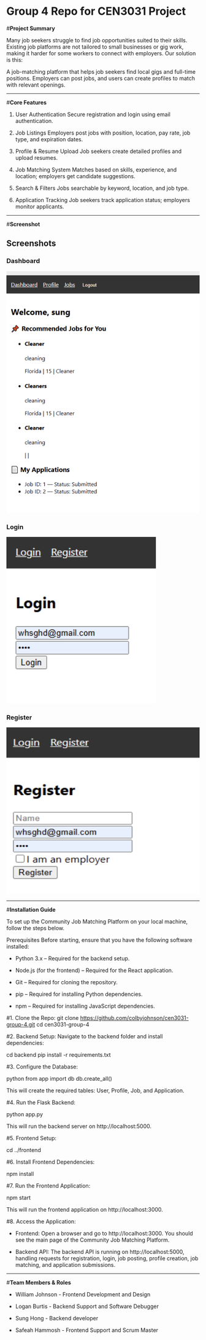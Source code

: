 # Group 4 Repo for CEN3031 Project 

#**Project Summary**

Many job seekers struggle to find job opportunities suited to their skills. Existing job platforms are not tailored to small businesses or gig work, making it harder for some workers to connect with employers. Our solution is this:

A job-matching platform that helps job seekers find local gigs and full-time positions. Employers can post jobs, and users can create profiles to match with relevant openings.

-----

#**Core Features**
1. User Authentication
Secure registration and login using email authentication.

 2. Job Listings
Employers post jobs with position, location, pay rate, job type, and expiration dates.

3. Profile & Resume Upload
Job seekers create detailed profiles and upload resumes.

 4. Job Matching System
Matches based on skills, experience, and location; employers get candidate suggestions.

 5. Search & Filters
Jobs searchable by keyword, location, and job type.

 6. Application Tracking
Job seekers track application status; employers monitor applicants.

----

#**Screenshot**

## Screenshots


### Dashboard  
![Dashboard Screenshot](https://raw.githubusercontent.com/colbyjohnson/cen3031-group-4/main/Dashboard.png)

### Login  
![Login Screenshot](https://raw.githubusercontent.com/colbyjohnson/cen3031-group-4/main/Login.png)

### Register  
![Register Screenshot](https://raw.githubusercontent.com/colbyjohnson/cen3031-group-4/main/register.png)





----

#**Installation Guide**

To set up the Community Job Matching Platform on your local machine, follow the steps below.

Prerequisites
Before starting, ensure that you have the following software installed:

- Python 3.x – Required for the backend setup.

- Node.js (for the frontend) – Required for the React application.

- Git – Required for cloning the repository.

- pip – Required for installing Python dependencies.

- npm – Required for installing JavaScript dependencies.




#1. Clone the Repo:
git clone https://github.com/colbyjohnson/cen3031-group-4.git
cd cen3031-group-4

#2. Backend Setup:
Navigate to the backend folder and install dependencies:

cd backend
pip install -r requirements.txt


#3. Configure the Database:

python
 from app import db
 db.create_all()

This will create the required tables: User, Profile, Job, and Application.

#4. Run the Flask Backend:

python app.py

This will run the backend server on http://localhost:5000.

#5. Frontend Setup:
   
cd ../frontend

#6. Install Frontend Dependencies:

npm install

#7. Run the Frontend Application:

npm start

This will run the frontend application on http://localhost:3000.

#8. Access the Application:
   - Frontend:
Open a browser and go to http://localhost:3000. You should see the main page of the Community Job Matching Platform.

   - Backend API:
The backend API is running on http://localhost:5000, handling requests for registration, login, job posting, profile creation, job matching, and application submissions.

----

#**Team Members & Roles**

- William Johnson - Frontend Development and Design
  
- Logan Burtis - Backend Support and Software Debugger

- Sung Hong - Backend developer

- Safeah Hammosh - Frontend Support and Scrum Master


